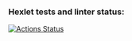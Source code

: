 ### Hexlet tests and linter status:
[![Actions Status](https://github.com/MaxSedachev/frontend-project-44/actions/workflows/hexlet-check.yml/badge.svg)](https://github.com/MaxSedachev/frontend-project-44/actions)